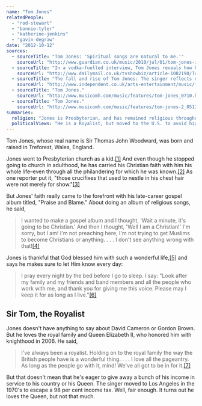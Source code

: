 ```yaml
---
name: "Tom Jones"
relatedPeople:
  - "rod-stewart"
  - "bonnie-tyler"
  - "katherine-jenkins"
  - "gavin-degraw"
date: "2012-10-12"
sources:
  - sourceTitle: "Tom Jones: 'Spiritual songs are natural to me.'"
    sourceUrl: "http://www.guardian.co.uk/music/2010/jul/01/tom-jones-interview"
  - sourceTitle: "In a vodka-fuelled interview, Tom Jones reveals how his lust for life (and the opposite sex) is as insatiable as ever."
    sourceUrl: "http://www.dailymail.co.uk/tvshowbiz/article-1082190/Tom-cat-In-vodka-fuelled-interview-Tom-Jones-reveals-lust-life-opposite-sex-insatiable-ever.html"
  - sourceTitle: "The fall and rise of Tom Jones: The singer reflects on an extraordinary life."
    sourceUrl: "http://www.independent.co.uk/arts-entertainment/music/features/the-fall-and-rise-of-tom-jones-the-singer-reflects-on-an-extraordinary-life-7728870.html"
  - sourceTitle: "Tom Jones."
    sourceUrl: "http://www.musicomh.com/music/features/tom-jones_0710.htm"
  - sourceTitle: "Tom Jones."
    sourceUrl: "http://www.musicomh.com/music/features/tom-jones-2_0512.htm"
summaries:
  religion: "Jones is Presbyterian, and has remained religious throughout his life."
  politicalViews: "He is a Royalist, but moved to the U.S. to avoid high British taxes."
---
```


Tom Jones, whose real name is Sir Thomas John Woodward, was born and raised in Treforest, Wales, England.

Jones went to Presbyterian church as a kid.<a class="source-citation" href="#http%3A%2F%2Fwww.guardian.co.uk%2Fmusic%2F2010%2Fjul%2F01%2Ftom-jones-interview" title="Tom Jones: &apos;Spiritual songs are natural to me.&apos;">[1]</a> And even though he stopped going to church in adulthood, he has carried his Christian faith with him his whole life–even through all the philandering for which he was known.<a class="source-citation" href="#http%3A%2F%2Fwww.dailymail.co.uk%2Ftvshowbiz%2Farticle-1082190%2FTom-cat-In-vodka-fuelled-interview-Tom-Jones-reveals-lust-life-opposite-sex-insatiable-ever.html" title="In a vodka-fuelled interview, Tom Jones reveals how his lust for life (and the opposite sex) is as insatiable as ever.">[2]</a> As one reporter put it, "those crucifixes that used to nestle in his chest hair were not merely for show."<a class="source-citation" href="#http%3A%2F%2Fwww.independent.co.uk%2Farts-entertainment%2Fmusic%2Ffeatures%2Fthe-fall-and-rise-of-tom-jones-the-singer-reflects-on-an-extraordinary-life-7728870.html" title="The fall and rise of Tom Jones: The singer reflects on an extraordinary life.">[3]</a>

But Jones' faith really came to the forefront with his late-career gospel album titled, "Praise and Blame." About doing an album of religious songs, he said,

>I wanted to make a gospel album and I thought, 'Wait a minute, it's going to be Christian.' And then I thought, 'Well I am a Christian!' I'm sorry, but I am! I'm not preaching here, I'm not trying to get Muslims to become Christians or anything. . . . I don't see anything wrong with that!<a class="source-citation" href="#http%3A%2F%2Fwww.musicomh.com%2Fmusic%2Ffeatures%2Ftom-jones_0710.htm" title="Tom Jones.">[4]</a>

Jones is thankful that God blessed him with such a wonderful life,<a class="source-citation" href="#http%3A%2F%2Fwww.independent.co.uk%2Farts-entertainment%2Fmusic%2Ffeatures%2Fthe-fall-and-rise-of-tom-jones-the-singer-reflects-on-an-extraordinary-life-7728870.html" title="The fall and rise of Tom Jones: The singer reflects on an extraordinary life.">[5]</a> and says he makes sure to let Him know every day:

>I pray every night by the bed before I go to sleep. I say: "Look after my family and my friends and band members and all the people who work with me, and thank you for giving me this voice. Please may I keep it for as long as I live."<a class="source-citation" href="#http%3A%2F%2Fwww.dailymail.co.uk%2Ftvshowbiz%2Farticle-1082190%2FTom-cat-In-vodka-fuelled-interview-Tom-Jones-reveals-lust-life-opposite-sex-insatiable-ever.html" title="In a vodka-fuelled interview, Tom Jones reveals how his lust for life (and the opposite sex) is as insatiable as ever.">[6]</a>

## 

## Sir Tom, the Royalist

Jones doesn't have anything to say about David Cameron or Gordon Brown. But he loves the royal family and Queen Elizabeth II, who honored him with knighthood in 2006. He said,

>I've always been a royalist. Holding on to the royal family the way the British people have is a wonderful thing. . . . I love all the pageantry. As long as the people go with it, mind! We've all got to be in for it.<a class="source-citation" href="#http%3A%2F%2Fwww.musicomh.com%2Fmusic%2Ffeatures%2Ftom-jones-2_0512.htm" title="Tom Jones.">[7]</a>

But that doesn't mean that he's eager to give away a bunch of his income in service to his country or his Queen. The singer moved to Los Angeles in the 1970's to escape a 98 per cent income tax. Well, fair enough. It turns out he loves the Queen, but not that much.